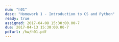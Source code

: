 ```yaml
---
num: "h01"
desc: "Homework 1 - Introduction to CS and Python"
ready: true
assigned: 2017-04-08 15:30:00.00-7
due: 2017-04-13 15:30:00.00-7
pdfurl: /hw/h01.pdf
---
```

